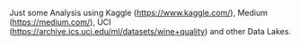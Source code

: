 Just some Analysis using 
Kaggle (https://www.kaggle.com/),
Medium (https://medium.com/),
UCI (https://archive.ics.uci.edu/ml/datasets/wine+quality) and other Data Lakes.
